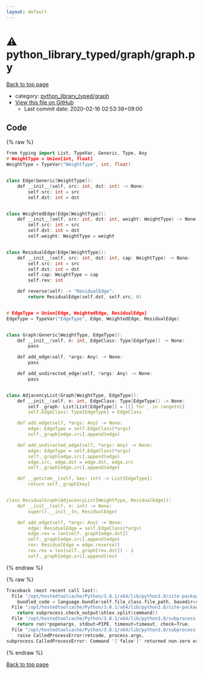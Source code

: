```yaml
---
layout: default
---
```


<!-- mathjax config similar to math.stackexchange -->
<script type="text/javascript" async
  src="https://cdnjs.cloudflare.com/ajax/libs/mathjax/2.7.5/MathJax.js?config=TeX-MML-AM_CHTML">
</script>
<script type="text/x-mathjax-config">
  MathJax.Hub.Config({
    TeX: { equationNumbers: { autoNumber: "AMS" }},
    tex2jax: {
      inlineMath: [ ['$','$'] ],
      processEscapes: true
    },
    "HTML-CSS": { matchFontHeight: false },
    displayAlign: "left",
    displayIndent: "2em"
  });
</script>

<script type="text/javascript" src="https://cdnjs.cloudflare.com/ajax/libs/jquery/3.4.1/jquery.min.js"></script>
<script src="https://cdn.jsdelivr.net/npm/jquery-balloon-js@1.1.2/jquery.balloon.min.js" integrity="sha256-ZEYs9VrgAeNuPvs15E39OsyOJaIkXEEt10fzxJ20+2I=" crossorigin="anonymous"></script>
<script type="text/javascript" src="../../../assets/js/copy-button.js"></script>
<link rel="stylesheet" href="../../../assets/css/copy-button.css" />


# :warning: python_library_typed/graph/graph.py

<a href="../../../index.html">Back to top page</a>

* category: <a href="../../../index.html#2a7e3e97022ce18b59747afed7368880">python_library_typed/graph</a>
* <a href="{{ site.github.repository_url }}/blob/master/python_library_typed/graph/graph.py">View this file on GitHub</a>
    - Last commit date: 2020-02-16 02:53:38+09:00




## Code

<a id="unbundled"></a>
{% raw %}
```cpp
from typing import List, TypeVar, Generic, Type, Any
# WeightType = Union[int, float]
WeightType = TypeVar("WeightType", int, float)


class Edge(Generic[WeightType]):
    def __init__(self, src: int, dst: int) -> None:
        self.src: int = src
        self.dst: int = dst


class WeightedEdge(Edge[WeightType]):
    def __init__(self, src: int, dst: int, weight: WeightType) -> None:
        self.src: int = src
        self.dst: int = dst
        self.weight: WeightType = weight


class ResidualEdge(Edge[WeightType]):
    def __init__(self, src: int, dst: int, cap: WeightType) -> None:
        self.src: int = src
        self.dst: int = dst
        self.cap: WeightType = cap
        self.rev: int

    def reverse(self) -> "ResidualEdge":
        return ResidualEdge(self.dst, self.src, 0)


# EdgeType = Union[Edge, WeightedEdge, ResidualEdge]
EdgeType = TypeVar("EdgeType", Edge, WeightedEdge, ResidualEdge)


class Graph(Generic[WeightType, EdgeType]):
    def __init__(self, n: int, EdgeClass: Type[EdgeType]) -> None:
        pass

    def add_edge(self, *args: Any) -> None:
        pass

    def add_undirected_edge(self, *args: Any) -> None:
        pass


class AdjacencyList(Graph[WeightType, EdgeType]):
    def __init__(self, n: int, EdgeClass: Type[EdgeType]) -> None:
        self._graph: List[List[EdgeType]] = [[] for _ in range(n)]
        self.EdgeClass: Type[EdgeType] = EdgeClass

    def add_edge(self, *args: Any) -> None:
        edge: EdgeType = self.EdgeClass(*args)
        self._graph[edge.src].append(edge)

    def add_undirected_edge(self, *args: Any) -> None:
        edge: EdgeType = self.EdgeClass(*args)
        self._graph[edge.src].append(edge)
        edge.src, edge.dst = edge.dst, edge.src
        self._graph[edge.src].append(edge)

    def __getitem__(self, key: int) -> List[EdgeType]:
        return self._graph[key]


class ResidualGraph(AdjacencyList[WeightType, ResidualEdge]):
    def __init__(self, n: int) -> None:
        super().__init__(n, ResidualEdge)

    def add_edge(self, *args: Any) -> None:
        edge: ResidualEdge = self.EdgeClass(*args)
        edge.rev = len(self._graph[edge.dst])
        self._graph[edge.src].append(edge)
        rev: ResidualEdge = edge.reverse()
        rev.rev = len(self._graph[rev.dst]) - 1
        self._graph[edge.src].append(rev)

```
{% endraw %}

<a id="bundled"></a>
{% raw %}
```cpp
Traceback (most recent call last):
  File "/opt/hostedtoolcache/Python/3.8.1/x64/lib/python3.8/site-packages/onlinejudge_verify/docs.py", line 347, in write_contents
    bundled_code = language.bundle(self.file_class.file_path, basedir=self.cpp_source_path)
  File "/opt/hostedtoolcache/Python/3.8.1/x64/lib/python3.8/site-packages/onlinejudge_verify/languages/other.py", line 48, in bundle
    return subprocess.check_output(shlex.split(command))
  File "/opt/hostedtoolcache/Python/3.8.1/x64/lib/python3.8/subprocess.py", line 411, in check_output
    return run(*popenargs, stdout=PIPE, timeout=timeout, check=True,
  File "/opt/hostedtoolcache/Python/3.8.1/x64/lib/python3.8/subprocess.py", line 512, in run
    raise CalledProcessError(retcode, process.args,
subprocess.CalledProcessError: Command '['false']' returned non-zero exit status 1.

```
{% endraw %}

<a href="../../../index.html">Back to top page</a>


